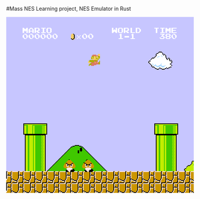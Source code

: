 #Mass NES
Learning project, NES Emulator in Rust

![Demo](https://raw.githubusercontent.com/nickmass/mass-nes/master/demo.png)
